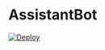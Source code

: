 # AssistantBot

[![Deploy](https://www.herokucdn.com/deploy/button.svg)](https://heroku.com/deploy?template=https://github.com/DevindaOfficial/AssistantBot)


